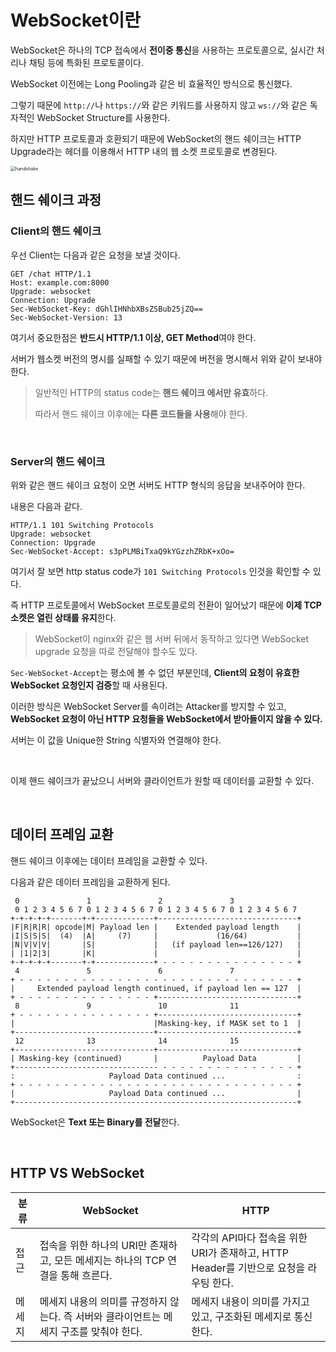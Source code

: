 # WebSocket이란

WebSocket은 하나의 TCP 접속에서 **전이중 통신**을 사용하는 프로토콜으로, 실시간 처리나 채팅 등에 특화된 프로토콜이다.

WebSocket 이전에는 Long Pooling과 같은 비 효율적인 방식으로 통신했다.

그렇기 때문에 `http://`나 `https://`와 같은 키워드를 사용하지 않고 `ws://`와 같은 독자적인 WebSocket Structure를 사용한다.

하지만 HTTP 프로토콜과 호환되기 때문에 WebSocket의 핸드 쉐이크는 HTTP Upgrade라는 헤더를 이용해서 HTTP 내의 웹 소켓 프로토콜로 변경된다.



<img src="https://blog.kakaocdn.net/dn/cyMMDj/btqwHdmTL2N/arkVSQsLVEZHRbmK10iqQ0/img.png" alt="handshake" style="zoom:50%;" />

<br>

## 핸드 쉐이크 과정

### Client의 핸드 쉐이크

우선 Client는 다음과 같은 요청을 보낼 것이다.

```http
GET /chat HTTP/1.1
Host: example.com:8000
Upgrade: websocket
Connection: Upgrade
Sec-WebSocket-Key: dGhlIHNhbXBsZSBub25jZQ==
Sec-WebSocket-Version: 13
```

여기서 중요한점은 **반드시 HTTP/1.1 이상, GET Method**여야 한다.

서버가 웹소켓 버전의 명시를 실패할 수 있기 때문에 버전을 명시해서 위와 같이 보내야 한다.

> 일반적인 HTTP의 status code는 **핸드 쉐이크 에서만 유효**하다.
>
> 따라서 핸드 쉐이크 이후에는 **다른 코드들을 사용**해야 한다.

<br>

### Server의 핸드 쉐이크

위와 같은 핸드 쉐이크 요청이 오면 서버도 HTTP 형식의 응답을 보내주어야 한다.

내용은 다음과 같다.

```http
HTTP/1.1 101 Switching Protocols
Upgrade: websocket
Connection: Upgrade
Sec-WebSocket-Accept: s3pPLMBiTxaQ9kYGzzhZRbK+xOo=
```

여기서 잘 보면 http status code가 `101 Switching Protocols` 인것을 확인할 수 있다.

즉 HTTP 프로토콜에서 WebSocket 프로토콜로의 전환이 일어났기 때문에 **이제 TCP 소켓은 열린 상태를 유지**한다.

> WebSocket이 nginx와 같은 웹 서버 뒤에서 동작하고 있다면 WebSocket upgrade 요청을 따로 전달해야 할수도 있다.

`Sec-WebSocket-Accept`는 평소에 볼 수 없던 부분인데, **Client의 요청이 유효한 WebSocket 요청인지 검증**할 때 사용된다.

이러한 방식은 WebSocket Server를 속이려는 Attacker를 방지할 수 있고, **WebSocket 요청이 아닌 HTTP 요청들을 WebSocket에서 받아들이지 않을 수 있다.**

서버는 이 값을 Unique한 String 식별자와 연결해야 한다.

<br>

이제 핸드 쉐이크가 끝났으니 서버와 클라이언트가 원할 때 데이터를 교환할 수 있다.

<br>

## 데이터 프레임 교환

핸드 쉐이크 이후에는 데이터 프레임을 교환할 수 있다.

다음과 같은 데이터 프레임을 교환하게 된다.

```
 0               1               2               3
 0 1 2 3 4 5 6 7 0 1 2 3 4 5 6 7 0 1 2 3 4 5 6 7 0 1 2 3 4 5 6 7
+-+-+-+-+-------+-+-------------+-------------------------------+
|F|R|R|R| opcode|M| Payload len |    Extended payload length    |
|I|S|S|S|  (4)  |A|     (7)     |             (16/64)           |
|N|V|V|V|       |S|             |   (if payload len==126/127)   |
| |1|2|3|       |K|             |                               |
+-+-+-+-+-------+-+-------------+ - - - - - - - - - - - - - - - +
 4               5               6               7
+ - - - - - - - - - - - - - - - - - - - - - - - - - - - - - - - +
|     Extended payload length continued, if payload len == 127  |
+ - - - - - - - - - - - - - - - +-------------------------------+
 8               9               10              11
+ - - - - - - - - - - - - - - - +-------------------------------+
|                               |Masking-key, if MASK set to 1  |
+-------------------------------+-------------------------------+
 12              13              14              15
+-------------------------------+-------------------------------+
| Masking-key (continued)       |          Payload Data         |
+-------------------------------- - - - - - - - - - - - - - - - +
:                     Payload Data continued ...                :
+ - - - - - - - - - - - - - - - - - - - - - - - - - - - - - - - +
|                     Payload Data continued ...                |
+---------------------------------------------------------------+
```

WebSocket은 **Text 또는 Binary를 전달**한다.

<br>

## HTTP VS WebSocket

| 분류   | WebSocket                                                    | HTTP                                                         |
| ------ | ------------------------------------------------------------ | ------------------------------------------------------------ |
| 접근   | 접속을 위한 하나의 URI만 존재하고, 모든 메세지는 하나의 TCP 연결을 통해 흐른다. | 각각의 API마다 접속을 위한 URI가 존재하고, HTTP Header를 기반으로 요청을 라우팅 한다. |
| 메세지 | 메세지 내용의 의미를 규정하지 않는다. 즉 서버와 클라이언트는 메세지 구조를 맞춰야 한다. | 메세지 내용이 의미를 가지고 있고, 구조화된 메세지로 통신한다. |

